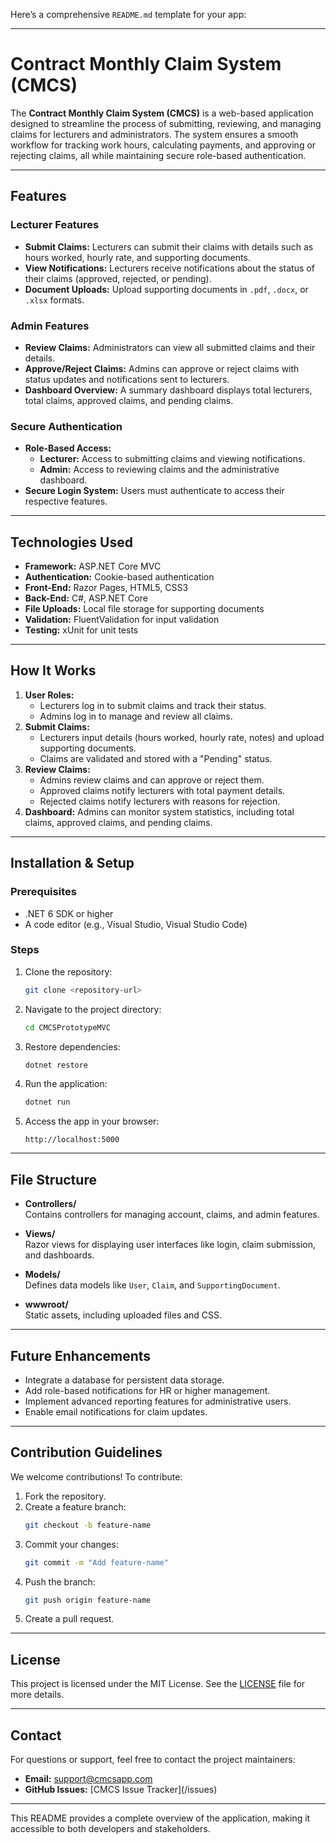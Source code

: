 Here’s a comprehensive `README.md` template for your app:

---

# Contract Monthly Claim System (CMCS)

The **Contract Monthly Claim System (CMCS)** is a web-based application designed to streamline the process of submitting, reviewing, and managing claims for lecturers and administrators. The system ensures a smooth workflow for tracking work hours, calculating payments, and approving or rejecting claims, all while maintaining secure role-based authentication.

---

## Features

### Lecturer Features
- **Submit Claims:** Lecturers can submit their claims with details such as hours worked, hourly rate, and supporting documents.
- **View Notifications:** Lecturers receive notifications about the status of their claims (approved, rejected, or pending).
- **Document Uploads:** Upload supporting documents in `.pdf`, `.docx`, or `.xlsx` formats.

### Admin Features
- **Review Claims:** Administrators can view all submitted claims and their details.
- **Approve/Reject Claims:** Admins can approve or reject claims with status updates and notifications sent to lecturers.
- **Dashboard Overview:** A summary dashboard displays total lecturers, total claims, approved claims, and pending claims.

### Secure Authentication
- **Role-Based Access:** 
  - **Lecturer:** Access to submitting claims and viewing notifications.  
  - **Admin:** Access to reviewing claims and the administrative dashboard.
- **Secure Login System:** Users must authenticate to access their respective features.

---

## Technologies Used

- **Framework:** ASP.NET Core MVC
- **Authentication:** Cookie-based authentication
- **Front-End:** Razor Pages, HTML5, CSS3
- **Back-End:** C#, ASP.NET Core
- **File Uploads:** Local file storage for supporting documents
- **Validation:** FluentValidation for input validation
- **Testing:** xUnit for unit tests

---

## How It Works

1. **User Roles:**
   - Lecturers log in to submit claims and track their status.
   - Admins log in to manage and review all claims.
2. **Submit Claims:**
   - Lecturers input details (hours worked, hourly rate, notes) and upload supporting documents.
   - Claims are validated and stored with a "Pending" status.
3. **Review Claims:**
   - Admins review claims and can approve or reject them.
   - Approved claims notify lecturers with total payment details.
   - Rejected claims notify lecturers with reasons for rejection.
4. **Dashboard:** Admins can monitor system statistics, including total claims, approved claims, and pending claims.

---

## Installation & Setup

### Prerequisites
- .NET 6 SDK or higher
- A code editor (e.g., Visual Studio, Visual Studio Code)

### Steps
1. Clone the repository:
   ```bash
   git clone <repository-url>
   ```
2. Navigate to the project directory:
   ```bash
   cd CMCSPrototypeMVC
   ```
3. Restore dependencies:
   ```bash
   dotnet restore
   ```
4. Run the application:
   ```bash
   dotnet run
   ```
5. Access the app in your browser:
   ```
   http://localhost:5000
   ```

---

## File Structure

- **Controllers/**  
  Contains controllers for managing account, claims, and admin features.

- **Views/**  
  Razor views for displaying user interfaces like login, claim submission, and dashboards.

- **Models/**  
  Defines data models like `User`, `Claim`, and `SupportingDocument`.

- **wwwroot/**  
  Static assets, including uploaded files and CSS.

---

## Future Enhancements

- Integrate a database for persistent data storage.
- Add role-based notifications for HR or higher management.
- Implement advanced reporting features for administrative users.
- Enable email notifications for claim updates.

---

## Contribution Guidelines

We welcome contributions! To contribute:
1. Fork the repository.
2. Create a feature branch:
   ```bash
   git checkout -b feature-name
   ```
3. Commit your changes:
   ```bash
   git commit -m "Add feature-name"
   ```
4. Push the branch:
   ```bash
   git push origin feature-name
   ```
5. Create a pull request.

---

## License

This project is licensed under the MIT License. See the [LICENSE](LICENSE) file for more details.

---

## Contact

For questions or support, feel free to contact the project maintainers:

- **Email:** support@cmcsapp.com
- **GitHub Issues:** [CMCS Issue Tracker](<repository-url>/issues)

--- 

This README provides a complete overview of the application, making it accessible to both developers and stakeholders.
